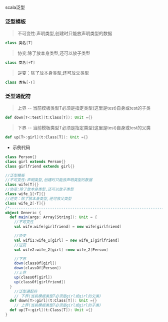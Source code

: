 scala泛型
### 泛型模板
>不可变性:声明类型,创建时只能放声明类型的数据
```scala
class 类名[T]
```
>协变:除了放本身类型,还可以放子类型
```scala
class 类名[+T]
```
>逆变：除了放本身类型,还可放父类型
```scala
class 类名[-T]
```

### 泛型通配符
>上界 -- 当前模板类型T必须是指定类型(这里是test)自身或test的子类
```scala
def down[T<:test](t:Class[T]): Unit ={}
```
>下界 -- 当前模板类型T必须是指定类型(这里是test)自身或test的父类
```scala
def up[T>:girl](t:Class[T]): Unit ={}
```
+ 示例代码
```scala
class Person{}
class girl extends Person{}
class girlfriend extends girl{}

//泛型模板
//不可变性:声明类型,创建时只能放声明类型的数据
class wife[T]{}
//协变:除了放本身类型,还可以放子类型
class wife_1[+T]{}
//逆变：除了放本身类型,还可放父类型
class wife_2[-T]{}
/*-------------------------------------------------------------------------*/ 
object Generic {
  def main(args: Array[String]): Unit = {
    //不可变性
    val wife:wife[girlfriend] = new wife[girlfriend]

    //协变
    val wifi1:wife_1[girl] = new wife_1[girlfriend]
    //逆变
    val wife2:wife_2[girl] =new wife_2[Person]

    //下界
    down(classOf[girl])
    down(classOf[Person])
    //上界
    up(classOf[girl])
    up(classOf[girlfriend])
  }
    //泛型通配符
    // 下界(当前模板类型T必须是girl或girl的父类)
  def down[T>:girl](t:Class[T]): Unit ={}
    // 上界(当前模板类型T必须是girl或girl的子类)
  def up[T<:girl](t:Class[T]): Unit ={}
}
```